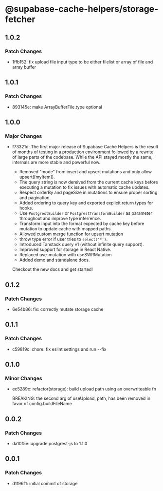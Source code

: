 # @supabase-cache-helpers/storage-fetcher

## 1.0.2

### Patch Changes

- 1ffb152: fix upload file input type to be either filelist or array of file and array buffer

## 1.0.1

### Patch Changes

- 893145e: make ArrayBufferFile.type optional

## 1.0.0

### Major Changes

- f73321d: The first major release of Supabase Cache Helpers is the result of months of testing in a production environment followed by a rewrite of large parts of the codebase. While the API stayed mostly the same, internals are more stable and powerful now.

  - Removed "mode" from insert and upsert mutations and only allow upsert([myItem]).
  - The query string is now dereived from the current cache keys before executing a mutation to fix issues with automatic cache updates.
  - Respect orderBy and pageSize in mutations to ensure proper sorting and pagination.
  - Added ordering to query key and exported explicit return types for hooks.
  - Use `PostgrestBuilder` or `PostgrestTransformBuilder` as parameter throughout and improve type inferrence.
  - Transform input into the format expected by cache key before mutation to update cache with mapped paths.
  - Allowed custom merge function for upsert mutation
  - throw type error if user tries to `select('*')`.
  - Introduced Tanstack query v1 (without infinite query support).
  - Improved support for storage in React Native.
  - Replaced use-mutation with useSWRMutation
  - Added demo and standalone docs.

  Checkout the new docs and get started!

## 0.1.2

### Patch Changes

- 6e54b86: fix: correctly mutate storage cache

## 0.1.1

### Patch Changes

- c59819c: chore: fix eslint settings and run --fix

## 0.1.0

### Minor Changes

- ec5289c: refactor(storage): build upload path using an overwriteable fn

  BREAKING: the second arg of useUpload, path, has been removed in favor of config.buildFileName

## 0.0.2

### Patch Changes

- da10f5e: upgrade postgrest-js to 1.1.0

## 0.0.1

### Patch Changes

- d1f96f1: initial commit of storage
